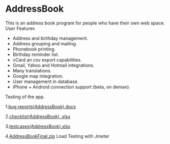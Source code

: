# AddressBook
This is an address book program for people who have their own web space.
User Features
- Address and birthday management.
- Address grouping and mailing.
- Phonebook printing.
- Birthday reminder list.
- vCard an csv export capabilities.
- Gmail, Yahoo and Hotmail integrations.
- Many translations.
- Google map integration.
- User management in database.
- iPhone + Android connection support (beta, on deman).


Testing of the app.

1.[bug reports(AddressBook).docx](https://github.com/KattyNemka/AddressBook/files/7779419/bug.reports.AddressBook.docx)

2.[checklist(AddressBook) .xlsx](https://github.com/KattyNemka/AddressBook/files/7779081/checklist.AddressBook.xlsx)

3.[testcases(AddressBook).xlsx](https://github.com/KattyNemka/AddressBook/files/7779082/testcases.AddressBook.xlsx)

4.[AddressBookFinal.zip](https://github.com/KattyNemka/AddressBook/files/7779272/AddressBookFinal.zip) Load Testing with Jmeter


